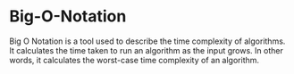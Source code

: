 # Big-O-Notation
Big O Notation is a tool used to describe the time complexity of algorithms. It calculates the time taken to run an algorithm as the input grows. In other words, it calculates the worst-case time complexity of an algorithm.
